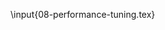 \input{08-performance-tuning.tex}

<!---
\appendix
\input{appendix-01-int-instructions}
\input{appendix-02-float-instructions}
\input{appendix-03-simd-instructions}
-->

